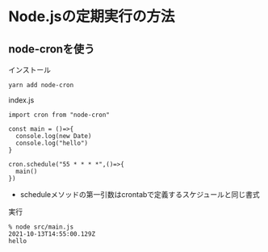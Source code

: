 # Node.jsの定期実行の方法
## node-cronを使う
インストール
```
yarn add node-cron
```

index.js
```
import cron from "node-cron"

const main = ()=>{
  console.log(new Date)
  console.log("hello")
}

cron.schedule("55 * * * *",()=>{
  main()
})
```

- scheduleメソッドの第一引数はcrontabで定義するスケジュールと同じ書式

実行
```
% node src/main.js   
2021-10-13T14:55:00.129Z
hello
```
